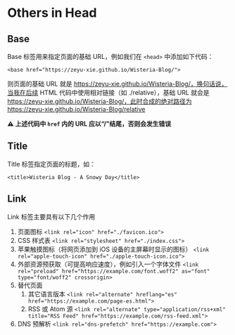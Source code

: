 # Others in Head

## Base

Base 标签用来指定页面的基础 URL，例如我们在 ```<head>``` 中添加如下代码：

```
<base href="https://zeyu-xie.github.io/Wisteria-Blog/">
```

则页面的基础 URL 就是 https://zeyu-xie.github.io/Wisteria-Blog/，换句话说，当我在后续 HTML 代码中使用相对链接（如 ./relative），基础 URL 就会是 https://zeyu-xie.github.io/Wisteria-Blog/，此时合成的绝对路径为 https://zeyu-xie.github.io/Wisteria-Blog/relative

**⚠️ 上述代码中 ```href``` 内的 URL 应以“/”结尾，否则会发生错误**

## Title

Title 标签指定页面的标题，如：

```
<title>Wisteria Blog - A Snowy Day</title>
```

## Link

Link 标签主要具有以下几个作用

1. 页面图标 ```<link rel="icon" href="./favicon.ico">```
2. CSS 样式表 ```<link rel="stylesheet" href="./index.css">```
3. 苹果触摸图标（将网页添加到 iOS 设备的主屏幕时显示的图标） ```<link rel="apple-touch-icon" href="./apple-touch-icon.ico">```
4. 外部资源预获取（可提高响应速度），例如引入一个字体文件 ```<link rel="preload" href="https://example.com/font.woff2" as="font" type="font/woff2" crossorigin>```
5. 替代页面
   1. 其它语言版本 ```<link rel="alternate" hreflang="es" href="https://example.com/page-es.html">```
   2. RSS 或 Atom 源 ```<link rel="alternate" type="application/rss+xml" title="RSS Feed" href="https://example.com/rss-feed.xml">```
6. DNS 预解析 ```<link rel="dns-prefetch" href="https://example.com">```
